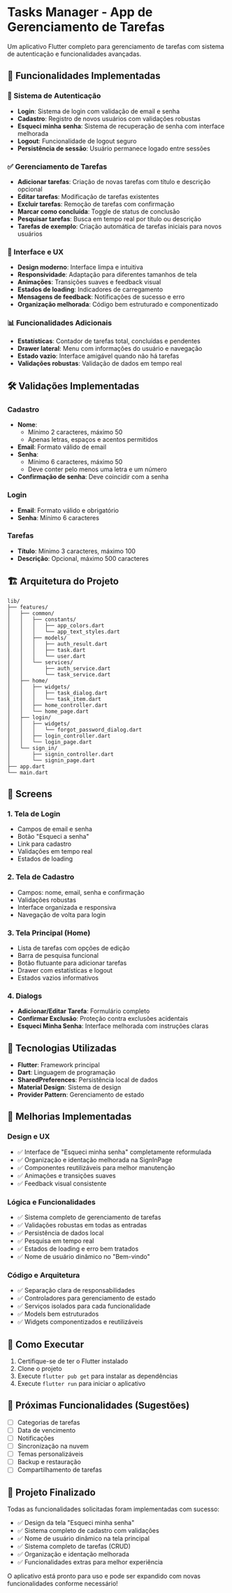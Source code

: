 # Tasks Manager - App de Gerenciamento de Tarefas

Um aplicativo Flutter completo para gerenciamento de tarefas com sistema de autenticação e funcionalidades avançadas.

## 🚀 Funcionalidades Implementadas

### 🔐 Sistema de Autenticação
- **Login**: Sistema de login com validação de email e senha
- **Cadastro**: Registro de novos usuários com validações robustas
- **Esqueci minha senha**: Sistema de recuperação de senha com interface melhorada
- **Logout**: Funcionalidade de logout seguro
- **Persistência de sessão**: Usuário permanece logado entre sessões

### ✅ Gerenciamento de Tarefas
- **Adicionar tarefas**: Criação de novas tarefas com título e descrição opcional
- **Editar tarefas**: Modificação de tarefas existentes
- **Excluir tarefas**: Remoção de tarefas com confirmação
- **Marcar como concluída**: Toggle de status de conclusão
- **Pesquisar tarefas**: Busca em tempo real por título ou descrição
- **Tarefas de exemplo**: Criação automática de tarefas iniciais para novos usuários

### 🎨 Interface e UX
- **Design moderno**: Interface limpa e intuitiva
- **Responsividade**: Adaptação para diferentes tamanhos de tela
- **Animações**: Transições suaves e feedback visual
- **Estados de loading**: Indicadores de carregamento
- **Mensagens de feedback**: Notificações de sucesso e erro
- **Organização melhorada**: Código bem estruturado e componentizado

### 📊 Funcionalidades Adicionais
- **Estatísticas**: Contador de tarefas total, concluídas e pendentes
- **Drawer lateral**: Menu com informações do usuário e navegação
- **Estado vazio**: Interface amigável quando não há tarefas
- **Validações robustas**: Validação de dados em tempo real

## 🛠️ Validações Implementadas

### Cadastro
- **Nome**: 
  - Mínimo 2 caracteres, máximo 50
  - Apenas letras, espaços e acentos permitidos
- **Email**: Formato válido de email
- **Senha**: 
  - Mínimo 6 caracteres, máximo 50
  - Deve conter pelo menos uma letra e um número
- **Confirmação de senha**: Deve coincidir com a senha

### Login
- **Email**: Formato válido e obrigatório
- **Senha**: Mínimo 6 caracteres

### Tarefas
- **Título**: Mínimo 3 caracteres, máximo 100
- **Descrição**: Opcional, máximo 500 caracteres

## 🏗️ Arquitetura do Projeto

```
lib/
├── features/
│   ├── common/
│   │   ├── constants/
│   │   │   ├── app_colors.dart
│   │   │   └── app_text_styles.dart
│   │   ├── models/
│   │   │   ├── auth_result.dart
│   │   │   ├── task.dart
│   │   │   └── user.dart
│   │   └── services/
│   │       ├── auth_service.dart
│   │       └── task_service.dart
│   ├── home/
│   │   ├── widgets/
│   │   │   ├── task_dialog.dart
│   │   │   └── task_item.dart
│   │   ├── home_controller.dart
│   │   └── home_page.dart
│   ├── login/
│   │   ├── widgets/
│   │   │   └── forgot_password_dialog.dart
│   │   ├── login_controller.dart
│   │   └── login_page.dart
│   └── sign_in/
│       ├── signin_controller.dart
│       └── signin_page.dart
├── app.dart
└── main.dart
```

## 📱 Screens

### 1. Tela de Login
- Campos de email e senha
- Botão "Esqueci a senha"
- Link para cadastro
- Validações em tempo real
- Estados de loading

### 2. Tela de Cadastro
- Campos: nome, email, senha e confirmação
- Validações robustas
- Interface organizada e responsiva
- Navegação de volta para login

### 3. Tela Principal (Home)
- Lista de tarefas com opções de edição
- Barra de pesquisa funcional
- Botão flutuante para adicionar tarefas
- Drawer com estatísticas e logout
- Estados vazios informativos

### 4. Dialogs
- **Adicionar/Editar Tarefa**: Formulário completo
- **Confirmar Exclusão**: Proteção contra exclusões acidentais
- **Esqueci Minha Senha**: Interface melhorada com instruções claras

## 🔧 Tecnologias Utilizadas

- **Flutter**: Framework principal
- **Dart**: Linguagem de programação
- **SharedPreferences**: Persistência local de dados
- **Material Design**: Sistema de design
- **Provider Pattern**: Gerenciamento de estado

## 🎯 Melhorias Implementadas

### Design e UX
- ✅ Interface de "Esqueci minha senha" completamente reformulada
- ✅ Organização e identação melhorada na SignInPage
- ✅ Componentes reutilizáveis para melhor manutenção
- ✅ Animações e transições suaves
- ✅ Feedback visual consistente

### Lógica e Funcionalidades
- ✅ Sistema completo de gerenciamento de tarefas
- ✅ Validações robustas em todas as entradas
- ✅ Persistência de dados local
- ✅ Pesquisa em tempo real
- ✅ Estados de loading e erro bem tratados
- ✅ Nome de usuário dinâmico no "Bem-vindo"

### Código e Arquitetura
- ✅ Separação clara de responsabilidades
- ✅ Controladores para gerenciamento de estado
- ✅ Serviços isolados para cada funcionalidade
- ✅ Models bem estruturados
- ✅ Widgets componentizados e reutilizáveis

## 🚀 Como Executar

1. Certifique-se de ter o Flutter instalado
2. Clone o projeto
3. Execute `flutter pub get` para instalar as dependências
4. Execute `flutter run` para iniciar o aplicativo

## 📝 Próximas Funcionalidades (Sugestões)

- [ ] Categorias de tarefas
- [ ] Data de vencimento
- [ ] Notificações
- [ ] Sincronização na nuvem
- [ ] Temas personalizáveis
- [ ] Backup e restauração
- [ ] Compartilhamento de tarefas

## 🎉 Projeto Finalizado

Todas as funcionalidades solicitadas foram implementadas com sucesso:

- ✅ Design da tela "Esqueci minha senha"
- ✅ Sistema completo de cadastro com validações
- ✅ Nome de usuário dinâmico na tela principal
- ✅ Sistema completo de tarefas (CRUD)
- ✅ Organização e identação melhorada
- ✅ Funcionalidades extras para melhor experiência

O aplicativo está pronto para uso e pode ser expandido com novas funcionalidades conforme necessário!
